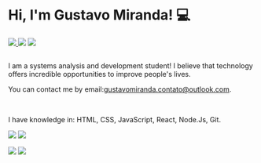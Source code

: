<h1> Hi, I'm Gustavo Miranda! 💻</h1>

<div> 
     <a href = "mailto:gustavomiranda.contato@gmail.com"><img src="https://img.shields.io/badge/Gmail-D14836?style=for-the-badge&logo=gmail&logoColor=white" target="_blank"</a>
     <a href="https://www.linkedin.com/mwlite/in/gustavo-miranda-b87a73276" target="_blank"><img src="https://img.shields.io/badge/-LinkedIn-%230077B5?style=for-the-badge&logo=linkedin&logoColor=white" target="_blank"></a>
     <a href="https://wa.me/+5548996899870" target="_blank"><img src="https://img.shields.io/badge/WhatsApp-25D366?style=for-the-badge&logo=whatsapp&logoColor=white" target="_blank"></a>
 </div>
<h2 align="left"> </h2>
<p>I am a systems analysis and development student! I believe that technology offers incredible opportunities to improve people's lives.</p>

<p>You can contact me by email:<a href="mailto:gustavomiranda.contato@outlook.com">gustavomiranda.contato@outlook.com</a>.</p> 
<br>

<p>I have knowledge in: HTML, CSS, JavaScript, React, Node.Js, Git.</p>
<div align="left">



  </div>
  
   ![](http://github-profile-summary-cards.vercel.app/api/cards/stats?username=GustavoMiranda01&theme=nord_dark)  ![](http://github-profile-summary-cards.vercel.app/api/cards/repos-per-language?username=GustavoMiranda01&hide=Html&theme=nord_dark)  

 ![](http://github-profile-summary-cards.vercel.app/api/cards/profile-details?username=GustavoMiranda01&theme=nord_dark)  ![](https://github-readme-streak-stats.herokuapp.com/?user=GustavoMiranda01&hide_border=true&date_format=M%20j%5B%2C%20Y%5D&background=2D3742&stroke=2D3742&ring=6bbbca&fire=6bbbca&currStreakNum=fff&sideNums=6bbbca&currStreakLabel=6bbbca&sideLabels=fff&dates=fff) 

